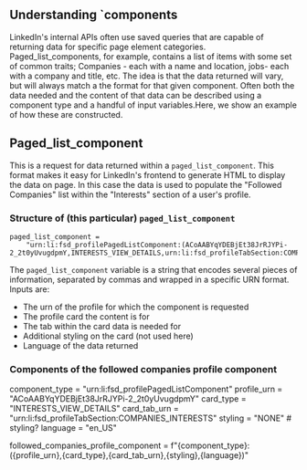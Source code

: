 ## Understanding `components

LinkedIn's internal APIs often use saved queries that are capable of returning data for specific page element categories. Paged_list_components, for example, contains a list of items with some set of common traits; Companies - each with a name and location, jobs- each with a company and title, etc. The idea is that the data returned will vary, but will always match a the format for that given component. Often both the data needed and the content of that data can be described using a component type and a handful of input variables.Here, we show an example of how these are constructed.

## Paged_list_component

This is a request for data returned within a `paged_list_component`. This format makes it easy for LinkedIn's frontend to generate HTML to display the data on page. In this case the data is used to populate the "Followed Companies" list within the "Interests" section of a user's profile.

### Structure of (this particular) `paged_list_component`

```
paged_list_component =
    "urn:li:fsd_profilePagedListComponent:(ACoAABYqYDEBjEt38JrRJYPi-2_2t0yUvugdpmY,INTERESTS_VIEW_DETAILS,urn:li:fsd_profileTabSection:COMPANIES_INTERESTS,NONE,en_US)"
```

The `paged_list_component` variable is a string that encodes several pieces of information, separated by commas and wrapped in a specific URN format. Inputs are:

* The urn of the profile for which the component is requested
* The profile card the content is for
* The tab within the card data is needed for
* Additional styling on the card (not used here)
* Language of the data returned


### Components of the followed companies profile component
component_type = "urn:li:fsd_profilePagedListComponent"
profile_urn = "ACoAABYqYDEBjEt38JrRJYPi-2_2t0yUvugdpmY"
card_type = "INTERESTS_VIEW_DETAILS"
card_tab_urn = "urn:li:fsd_profileTabSection:COMPANIES_INTERESTS"
styling = "NONE"  # styling?
language = "en_US"

followed_companies_profile_component = f"{component_type}:({profile_urn},{card_type},{card_tab_urn},{styling},{language})"
